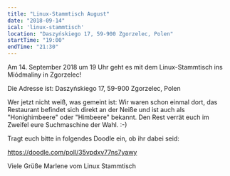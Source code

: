 ```yaml
---
title: "Linux-Stammtisch August"
date: "2018-09-14"
ical: 'linux-stammtisch'
location: "Daszyńskiego 17, 59-900 Zgorzelec, Polen"
startTime: "19:00"
endTime: "21:30"
---
```


Am 14. September 2018 um 19 Uhr geht es mit dem Linux-Stammtisch ins Miódmaliny in Zgorzelec!

Die Adresse ist: Daszyńskiego 17, 59-900 Zgorzelec, Polen

Wer jetzt nicht weiß, was gemeint ist:
Wir waren schon einmal dort, das Restaurant befindet sich direkt an der Neiße und ist auch als "Honighimbeere" oder "Himbeere" bekannt. Den Rest verrät euch im Zweifel eure Suchmaschine der Wahl. :-)

Tragt euch bitte in folgendes Doodle ein, ob ihr dabei seid:

https://doodle.com/poll/35vpdxv77ns7yawy

Viele Grüße
Marlene vom Linux Stammtisch
 
